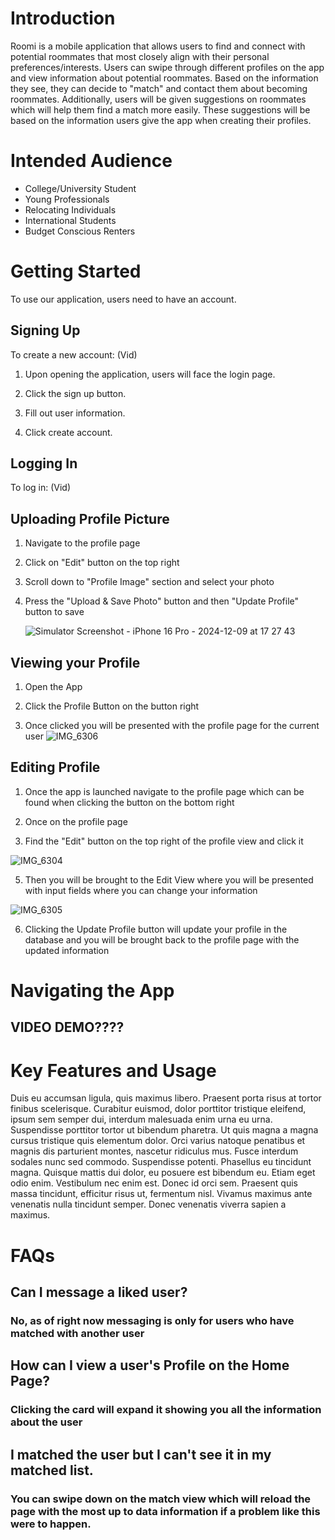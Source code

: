 # Introduction

Roomi is a mobile application that allows users to find and connect with potential roommates that most closely align with their personal preferences/interests. Users can swipe through different profiles on the app and view information about potential roommates. Based on the information they see, they can decide to "match" and contact them about becoming roommates. Additionally, users will be given suggestions on roommates which will help them find a match more easily. These suggestions will be based on the information users give the app when creating their profiles.

# Intended Audience
- College/University Student
- Young Professionals
- Relocating Individuals
- International Students
- Budget Conscious Renters

# Getting Started

To use our application, users need to have an account.

## Signing Up
To create a new account:
(Vid)
1. Upon opening the application, users will face the login page.

2. Click the sign up button.

3. Fill out user information.

4. Click create account.

## Logging In
To log in:
(Vid)

## Uploading Profile Picture
1. Navigate to the profile page

2. Click on "Edit" button on the top right

3. Scroll down to "Profile Image" section and select your photo

4. Press the "Upload & Save Photo" button and then "Update Profile" button to save

   ![Simulator Screenshot - iPhone 16 Pro - 2024-12-09 at 17 27 43](https://github.com/user-attachments/assets/b546dd30-fbcf-466a-a855-3c4ae91762a6)

## Viewing your Profile

1. Open the App
   
3. Click the Profile Button on the button right

5. Once clicked you will be presented with the profile page for the current user
![IMG_6306](https://github.com/user-attachments/assets/1cf9f619-821b-40b7-b42a-9676c447593a)


## Editing Profile

1. Once the app is launched navigate to the profile page which can be found when clicking the button on the bottom right

3. Once on the profile page

4. Find the "Edit" button on the top right of the profile view and click it
   
![IMG_6304](https://github.com/user-attachments/assets/22014219-461c-40a0-a795-68c1dfc91ba8)

5. Then you will be brought to the Edit View where you will be presented with input fields where you can change your information

![IMG_6305](https://github.com/user-attachments/assets/320cfcc2-dc2b-46c2-841e-1e352de1a754)

6. Clicking the Update Profile button will update your profile in the database and you will be brought back to the profile page with the updated information

# Navigating the App

## VIDEO DEMO????

# Key Features and Usage

Duis eu accumsan ligula, quis maximus libero. Praesent porta risus at tortor finibus scelerisque. Curabitur euismod, dolor porttitor tristique eleifend, ipsum sem semper dui, interdum malesuada enim urna eu urna. Suspendisse porttitor tortor ut bibendum pharetra. Ut quis magna a magna cursus tristique quis elementum dolor. Orci varius natoque penatibus et magnis dis parturient montes, nascetur ridiculus mus. Fusce interdum sodales nunc sed commodo. Suspendisse potenti. Phasellus eu tincidunt magna. Quisque mattis dui dolor, eu posuere est bibendum eu. Etiam eget odio enim. Vestibulum nec enim est. Donec id orci sem. Praesent quis massa tincidunt, efficitur risus ut, fermentum nisl. Vivamus maximus ante venenatis nulla tincidunt semper. Donec venenatis viverra sapien a maximus.

# FAQs

## Can I message a liked user?
### No, as of right now messaging is only for users who have matched with another user

## How can I view a user's Profile on the Home Page?
### Clicking the card will expand it showing you all the information about the user

## I matched the user but I can't see it in my matched list.
### You can swipe down on the match view which will reload the page with the most up to data information if a problem like this were to happen.
